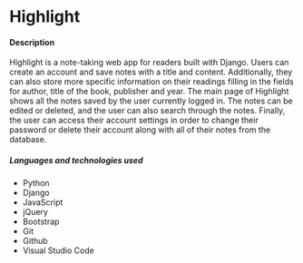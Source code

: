 # Highlight
#### Description
Highlight is a note-taking web app for readers built with Django. Users can create an account and save notes with a title and content. Additionally, they can also store more specific information on their readings filling in the fields for author, title of the book, publisher and year. The main page of Highlight shows all the notes saved by the user currently logged in. The notes can be edited or deleted, and the user can also search through the notes. Finally, the user can access their account settings in order to change their password or delete their account along with all of their notes from the database. 

##### Languages and technologies used
- Python
- Django
- JavaScript
- jQuery
- Bootstrap
- Git
- Github
- Visual Studio Code
